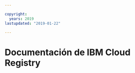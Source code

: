 ```yaml
---

copyright:
  years: 2019
lastupdated: "2019-01-22"

---
```


# Documentación de IBM Cloud Registry


